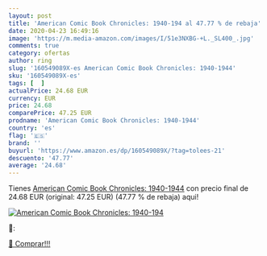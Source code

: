 ```yaml
---
layout: post
title: 'American Comic Book Chronicles: 1940-194 al 47.77 % de rebaja'
date: 2020-04-23 16:49:16
image: 'https://m.media-amazon.com/images/I/51e3NXBG-+L._SL400_.jpg'
comments: true
category: ofertas
author: ring
slug: '160549089X-es American Comic Book Chronicles: 1940-1944'
sku: '160549089X-es'
tags: [  ]
actualPrice: 24.68 EUR
currency: EUR
price: 24.68
comparePrice: 47.25 EUR
prodname: 'American Comic Book Chronicles: 1940-1944'
country: 'es'
flag: '🇪🇸'
brand: ''
buyurl: 'https://www.amazon.es/dp/160549089X/?tag=tolees-21'
descuento: '47.77'
average: '24.68'
---
```


Tienes [American Comic Book Chronicles: 1940-1944](https://www.amazon.es/dp/160549089X/?tag=tolees-21) con precio final de  24.68 EUR (original: 47.25 EUR) (47.77 %  de rebaja) aqui!

[![American Comic Book Chronicles: 1940-194](https://m.media-amazon.com/images/I/51e3NXBG-+L._SL400_.jpg)](https://www.amazon.es/dp/160549089X/?tag=tolees-21)

🔎:


[🛒 Comprar!!!](https://www.amazon.es/dp/160549089X/?tag=tolees-21)
